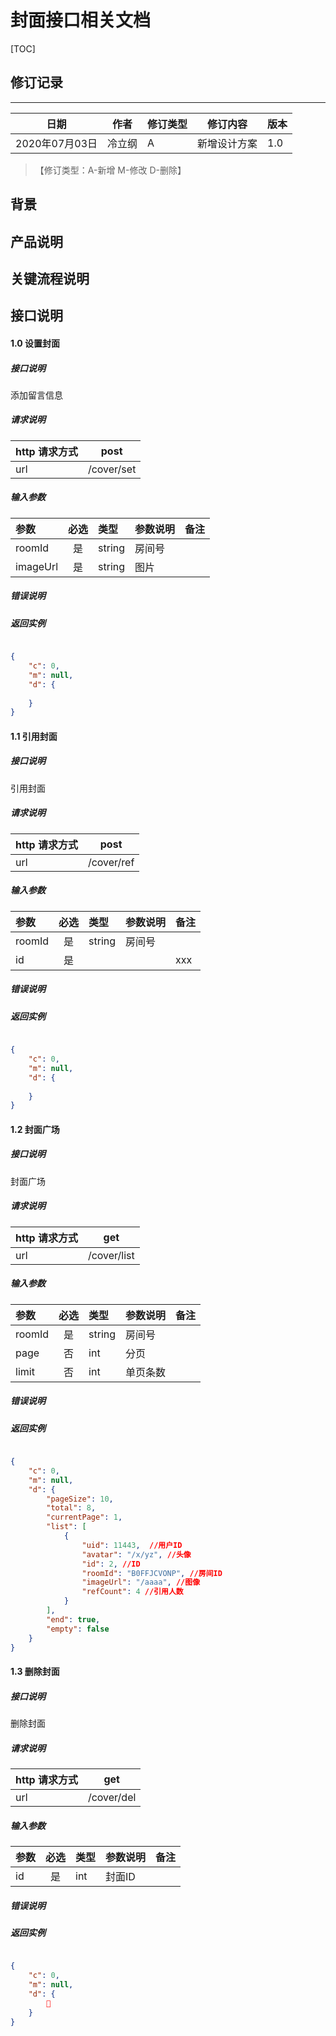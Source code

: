 # 封面接口相关文档

[TOC]
## 修订记录
----
日期 | 作者 | 修订类型 | 修订内容 | 版本|
---- | ---- | ---- | ---- | ---- |
2020年07月03日|冷立纲|A|新增设计方案|1.0|

> 【修订类型：A-新增  M-修改 D-删除】

## 背景



## 产品说明



## 关键流程说明

## 接口说明



#### 1.0 设置封面

##### 接口说明

添加留言信息

##### 请求说明

| http 请求方式          |post             |
|:------------- |:---------------:|
| url      |/cover/set |

#####  输入参数

| 参数          |必选             | 类型       | 参数说明        | 备注          |
|:-------------|:---------------:|:-------------|:-------------|:-------------|
| roomId      | 是| string  | 房间号 |   |
| imageUrl      | 是| string  | 图片|   |

#####  错误说明




#####  返回实例
```json

{
    "c": 0,
    "m": null,
    "d": {
        
    }
}

```


#### 1.1 引用封面

##### 接口说明

引用封面

##### 请求说明

| http 请求方式          |post             |
|:------------- |:---------------:|
| url      |/cover/ref |

#####  输入参数

| 参数          |必选             | 类型       | 参数说明        | 备注          |
|:-------------|:---------------:|:-------------|:-------------|:-------------|
| roomId      | 是| string  | 房间号 |   |
| id      | 是|  | | xxx  |

#####  错误说明




#####  返回实例
```json

{
    "c": 0,
    "m": null,
    "d": {
        
    }
}

```



#### 1.2 封面广场

##### 接口说明

封面广场

##### 请求说明

| http 请求方式          |get             |
|:------------- |:---------------:|
| url      |/cover/list |

#####  输入参数

| 参数          |必选             | 类型       | 参数说明        | 备注          |
|:-------------|:---------------:|:-------------|:-------------|:-------------|
| roomId      | 是| string  | 房间号 |   |
| page      | 否| int  | 分页|   |
| limit      | 否| int  | 单页条数|   |

#####  错误说明




#####  返回实例
```json

{
    "c": 0,
    "m": null,
    "d": {
        "pageSize": 10,
        "total": 8,
        "currentPage": 1,
        "list": [
            {
                "uid": 11443,  //用户ID
                "avatar": "/x/yz", //头像
                "id": 2, //ID
                "roomId": "B0FFJCVONP", //房间ID
                "imageUrl": "/aaaa", //图像
                "refCount": 4 //引用人数
            }
        ],
        "end": true,
        "empty": false
    }
}

```


#### 1.3 删除封面

##### 接口说明

删除封面

##### 请求说明

| http 请求方式          |get             |
|:------------- |:---------------:|
| url      |/cover/del |

#####  输入参数

| 参数          |必选             | 类型       | 参数说明        | 备注          |
|:-------------|:---------------:|:-------------|:-------------|:-------------|
| id      | 是| int  | 封面ID  |   |

#####  错误说明




#####  返回实例
```json

{
    "c": 0,
    "m": null,
    "d": {
        
    }
}

```





























